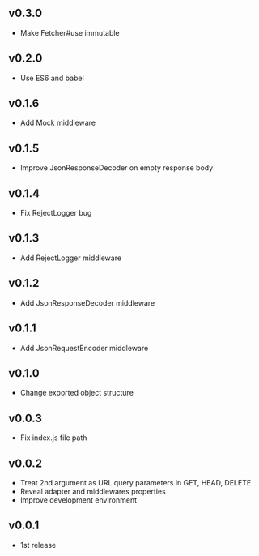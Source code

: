 ## v0.3.0
- Make Fetcher#use immutable

## v0.2.0
- Use ES6 and babel

## v0.1.6
- Add Mock middleware

## v0.1.5
- Improve JsonResponseDecoder on empty response body

## v0.1.4
- Fix RejectLogger bug

## v0.1.3
- Add RejectLogger middleware

## v0.1.2
- Add JsonResponseDecoder middleware

## v0.1.1
- Add JsonRequestEncoder middleware

## v0.1.0
- Change exported object structure

## v0.0.3
- Fix index.js file path

## v0.0.2
- Treat 2nd argument as URL query parameters in GET, HEAD, DELETE
- Reveal adapter and middlewares properties
- Improve development environment

## v0.0.1
- 1st release

